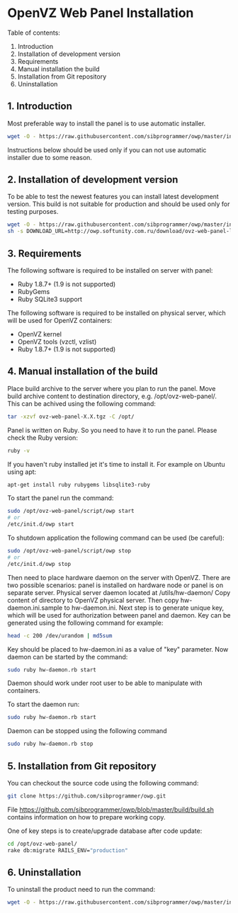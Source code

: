 # OpenVZ Web Panel Installation


Table of contents:

1. Introduction
2. Installation of development version
3. Requirements
4. Manual installation the build
5. Installation from Git repository
6. Uninstallation


## 1. Introduction


Most preferable way to install the panel is to use automatic installer.

```bash
wget -O - https://raw.githubusercontent.com/sibprogrammer/owp/master/installer/ai.sh | sh
```

Instructions below should be used only if you can not use automatic installer due to some reason.


## 2. Installation of development version


To be able to test the newest features you can install latest development version.
This build is not suitable for production and should be used only for testing purposes.

```bash
wget -O - https://raw.githubusercontent.com/sibprogrammer/owp/master/installer/ai.sh | \
sh -s DOWNLOAD_URL=http://owp.softunity.com.ru/download/ovz-web-panel-latest.tgz
```


## 3. Requirements


The following software is required to be installed on server with panel:

* Ruby 1.8.7+ (1.9 is not supported)
* RubyGems
* Ruby SQLite3 support

The following software is required to be installed on physical server, which 
will be used for OpenVZ containers:

* OpenVZ kernel
* OpenVZ tools (vzctl, vzlist)
* Ruby 1.8.7+ (1.9 is not supported)


## 4. Manual installation of the build


Place build archive to the server where you plan to run the panel. Move 
build archive content to destination directory, e.g. /opt/ovz-web-panel/.
This can be achived using the following command:

```bash
tar -xzvf ovz-web-panel-X.X.tgz -C /opt/
```

Panel is written on Ruby. So you need to have it to run the panel. Please check
the Ruby version:

```bash
ruby -v
```

If you haven't ruby installed jet it's time to install it. For example on Ubuntu
using apt:

```bash
apt-get install ruby rubygems libsqlite3-ruby
```

To start the panel run the command:

```bash
sudo /opt/ovz-web-panel/script/owp start
# or
/etc/init.d/owp start
```

To shutdown application the following command can be used (be careful):

```bash
sudo /opt/ovz-web-panel/script/owp stop
# or
/etc/init.d/owp stop
```

Then need to place hardware daemon on the server with OpenVZ. There are two
possible scenarios: panel is installed on hardware node or panel is on separate
server. Physical server daemon located at <install-root>/utils/hw-daemon/ 
Copy content of directory to OpenVZ physical server. Then copy 
hw-daemon.ini.sample to hw-daemon.ini. Next step is to generate unique key, 
which will be used for authorization between panel and daemon. Key can be 
generated using the  following command for example:

```bash
head -c 200 /dev/urandom | md5sum
```

Key should be placed to hw-daemon.ini as a value of "key" parameter. Now daemon
can be  started by the command: 

```bash
sudo ruby hw-daemon.rb start
```

Daemon should work under root user to be able to manipulate with containers.

To start the daemon run:

```bash
sudo ruby hw-daemon.rb start
```

Daemon can be stopped using the following command

```bash
sudo ruby hw-daemon.rb stop
```


## 5. Installation from Git repository


You can checkout the source code using the following command:

```bash
git clone https://github.com/sibprogrammer/owp.git
```

File https://github.com/sibprogrammer/owp/blob/master/build/build.sh
contains information on how to prepare working copy.

One of key steps is to create/upgrade database after code update:

```bash
cd /opt/ovz-web-panel/
rake db:migrate RAILS_ENV="production"
```


## 6. Uninstallation


To uninstall the product need to run the command:

```bash
wget -O - https://raw.githubusercontent.com/sibprogrammer/owp/master/installer/ai.sh | sh -s UNINSTALL=1
```
